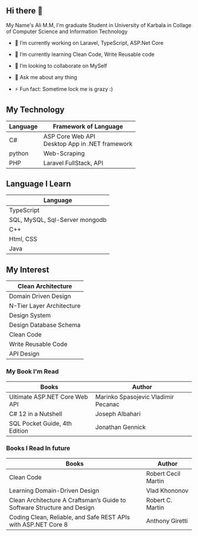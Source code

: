 ## Hi there 👋

My Name's Ali M.M, I'm graduate Student in University of Karbala in Collage of Computer Science and Information Technology

<!--
**namelessandgood/namelessandgood** is a ✨ _special_ ✨ repository because its `README.md` (this file) appears on your GitHub profile.

Here are some ideas to get you started:

- 🔭 I’m currently working on Laravel, TypeScript, ASP.Net Core 
- 🌱 I’m currently learning Clean Code, Write Reusable Code
- 👯 I’m looking to collaborate on MySelf

- 💬 Ask me about any thing
- ⚡ Fun fact: Sometime lock me is grazy :) 
-->

- 🔭 I’m currently working on Laravel, TypeScript, ASP.Net Core
- 🌱 I’m currently learning Clean Code, Write Reusable code
- 👯 I’m looking to collaborate on MySelf

- 💬 Ask me about any thing
- ⚡ Fun fact: Sometime lock me is grazy :)



## My Technology

| Language   | Framework of Language                             |
| ---------- | ------------------------------------------------- |
| C#         | ASP Core Web API<br>Desktop App in .NET framework |
| python     | Web-Scraping                                      |
| PHP        | Laravel FullStack, API                            |

## Language I Learn
| Language|
|---------|
| TypeScript             |
| SQL, MySQL, Sql-Server mongodb |
| C++                    |
| Html, CSS              |
| Java                   |

## My Interest
| Clean Architecture        |
| ------------------------- |
| Domain Driven Design      |
| N-Tier Layer Architecture |
| Design System             |
| Design Database Schema    |
| Clean Code                |
| Write Reusable Code       |
| API Design                |

### My Book I'm Read

| Books                         | Author                              |
| ----------------------------- | ----------------------------------- |
| Ultimate ASP.NET Core Web API | Marinko Spasojevic Vladimir Pecanac |
| C# 12 in a Nutshell           | Joseph Albahari                     |
| SQL Pocket Guide, 4th Edition | Jonathan Gennick                    |


### Books I Read In future

| Books                                                                   | Author              |
| ----------------------------------------------------------------------- | ------------------- |
| Clean Code                                                              | Robert Cecil Martin |
| Learning Domain-Driven Design                                           | Vlad Khononov       |
| Clean Architecture A Craftsman’s Guide to Software Structure and Design | Robert C. Martin    |
| Coding Clean, Reliable, and Safe REST APIs with ASP.NET Core 8          | Anthony Giretti     |
